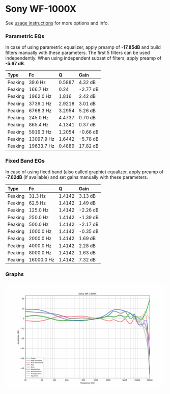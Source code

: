 # Sony WF-1000X
See [usage instructions](https://github.com/jaakkopasanen/AutoEq#usage) for more options and info.

### Parametric EQs
In case of using parametric equalizer, apply preamp of **-17.85dB** and build filters manually
with these parameters. The first 5 filters can be used independently.
When using independent subset of filters, apply preamp of **-5.67 dB**.

| Type    | Fc         |      Q | Gain     |
|:--------|:-----------|:-------|:---------|
| Peaking | 39.6 Hz    | 0.5887 | 4.32 dB  |
| Peaking | 166.7 Hz   | 0.24   | -2.77 dB |
| Peaking | 1962.0 Hz  | 1.816  | 2.42 dB  |
| Peaking | 3739.1 Hz  | 2.9218 | 3.01 dB  |
| Peaking | 6768.3 Hz  | 3.2954 | 5.26 dB  |
| Peaking | 245.0 Hz   | 4.4737 | 0.70 dB  |
| Peaking | 865.4 Hz   | 4.1341 | 0.37 dB  |
| Peaking | 5919.3 Hz  | 1.2054 | -0.66 dB |
| Peaking | 13097.9 Hz | 1.6442 | -5.78 dB |
| Peaking | 19633.7 Hz | 0.4889 | 17.82 dB |

### Fixed Band EQs
In case of using fixed band (also called graphic) equalizer, apply preamp of **-7.62dB**
(if available) and set gains manually with these parameters.

| Type    | Fc         |      Q | Gain     |
|:--------|:-----------|:-------|:---------|
| Peaking | 31.3 Hz    | 1.4142 | 3.13 dB  |
| Peaking | 62.5 Hz    | 1.4142 | 1.49 dB  |
| Peaking | 125.0 Hz   | 1.4142 | -2.26 dB |
| Peaking | 250.0 Hz   | 1.4142 | -1.39 dB |
| Peaking | 500.0 Hz   | 1.4142 | -2.17 dB |
| Peaking | 1000.0 Hz  | 1.4142 | -0.35 dB |
| Peaking | 2000.0 Hz  | 1.4142 | 1.69 dB  |
| Peaking | 4000.0 Hz  | 1.4142 | 2.28 dB  |
| Peaking | 8000.0 Hz  | 1.4142 | 1.63 dB  |
| Peaking | 16000.0 Hz | 1.4142 | 7.32 dB  |

### Graphs
![](./Sony%20WF-1000X.png)